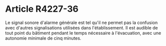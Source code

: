 # Article R4227-36

  
Le signal sonore d'alarme générale est tel qu'il ne permet pas la confusion avec d'autres signalisations utilisées dans l'établissement. Il est audible de tout point du bâtiment pendant le temps nécessaire à l'évacuation, avec une autonomie minimale de cinq minutes.